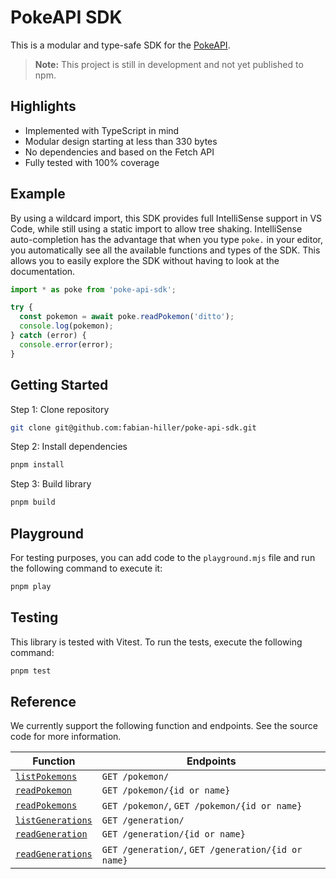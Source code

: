 # PokeAPI SDK

This is a modular and type-safe SDK for the [PokeAPI](https://pokeapi.co/).

> **Note:** This project is still in development and not yet published to npm.

## Highlights

- Implemented with TypeScript in mind
- Modular design starting at less than 330 bytes
- No dependencies and based on the Fetch API
- Fully tested with 100% coverage

## Example

By using a wildcard import, this SDK provides full IntelliSense support in VS Code, while still using a static import to allow tree shaking. IntelliSense auto-completion has the advantage that when you type `poke.` in your editor, you automatically see all the available functions and types of the SDK. This allows you to easily explore the SDK without having to look at the documentation.

```ts
import * as poke from 'poke-api-sdk';

try {
  const pokemon = await poke.readPokemon('ditto');
  console.log(pokemon);
} catch (error) {
  console.error(error);
}
```

## Getting Started

Step 1: Clone repository

```bash
git clone git@github.com:fabian-hiller/poke-api-sdk.git
```

Step 2: Install dependencies

```bash
pnpm install
```

Step 3: Build library

```bash
pnpm build
```

## Playground

For testing purposes, you can add code to the `playground.mjs` file and run the following command to execute it:

```bash
pnpm play
```

## Testing

This library is tested with Vitest. To run the tests, execute the following command:

```bash
pnpm test
```

## Reference

We currently support the following function and endpoints. See the source code for more information.

| Function                           | Endpoints                                          |
| ---------------------------------- | -------------------------------------------------- |
| [`listPokemons`][pokemon.ts]       | `GET /pokemon/`                                    |
| [`readPokemon`][pokemon.ts]        | `GET /pokemon/{id or name}`                        |
| [`readPokemons`][pokemon.ts]       | `GET /pokemon/`, `GET /pokemon/{id or name}`       |
| [`listGenerations`][generation.ts] | `GET /generation/`                                 |
| [`readGeneration`][generation.ts]  | `GET /generation/{id or name}`                     |
| [`readGenerations`][generation.ts] | `GET /generation/`, `GET /generation/{id or name}` |

[pokemon.ts]: https://github.com/fabian-hiller/poke-api-sdk/blob/main/src/endpoints/pokemon.ts
[generation.ts]: https://github.com/fabian-hiller/poke-api-sdk/blob/main/src/endpoints/generation.ts
